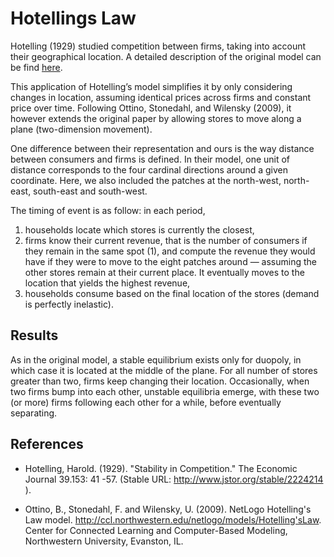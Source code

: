 # Hotellings Law

Hotelling (1929) studied competition between firms, taking into account their geographical location. A detailed description of the original model can be find [here](http://ccl.northwestern.edu/netlogo/models/Hotelling'sLaw).

This application of Hotelling’s model simplifies it by only considering changes in location, assuming identical prices across firms and constant price over time. Following Ottino, Stonedahl, and Wilensky (2009), it however extends the original paper by allowing stores to move along a plane (two-dimension movement). 

One difference between their representation and ours is the way distance between consumers and firms is defined. In their model, one unit of distance corresponds to the four cardinal directions around a given coordinate. Here, we also included the patches at the north-west, north-east, south-east and south-west. 

The timing of event is as follow: in each period,

1. households locate which stores is currently the closest, 
2. firms know their current revenue, that is the number of consumers if they remain in the same spot (1), and compute the revenue they would have if they were to move to the eight patches around — assuming the other stores remain at their current place. It eventually moves to the location that yields the highest revenue,
3. households consume based on the final location of the stores (demand is perfectly inelastic). 

## Results

As in the original model, a stable equilibrium exists only for duopoly, in which case it is located at the middle of the plane. For all number of stores greater than two, firms keep changing their location. Occasionally, when two firms bump into each other, unstable equilibria emerge, with these two (or more) firms following each other for a while, before eventually separating. 

## References 

* Hotelling, Harold. (1929). "Stability in Competition." The Economic Journal 39.153: 41 -57. (Stable URL: http://www.jstor.org/stable/2224214 ).

* Ottino, B., Stonedahl, F. and Wilensky, U. (2009). NetLogo Hotelling's Law model. http://ccl.northwestern.edu/netlogo/models/Hotelling'sLaw. Center for Connected Learning and Computer-Based Modeling, Northwestern University, Evanston, IL.
